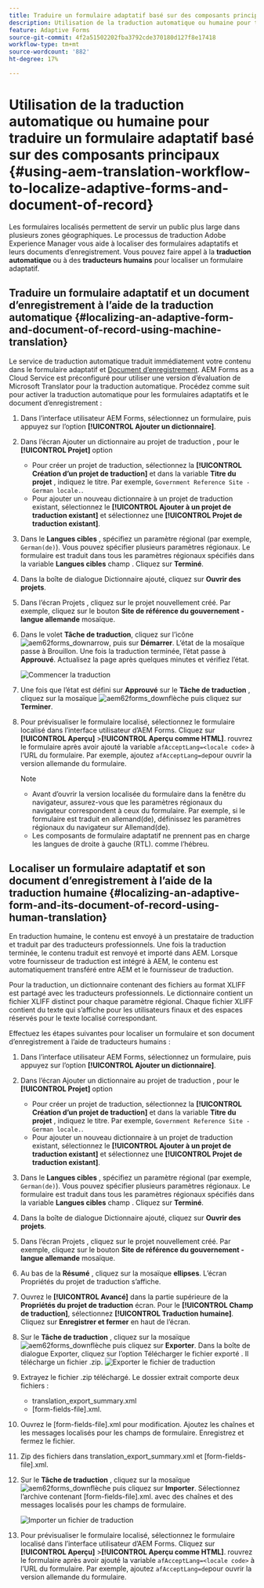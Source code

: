 ```yaml
---
title: Traduire un formulaire adaptatif basé sur des composants principaux
description: Utilisation de la traduction automatique ou humaine pour traduire un formulaire adaptatif basé sur des composants principaux
feature: Adaptive Forms
source-git-commit: 4f2a51502202fba3792cde370180d127f8e17418
workflow-type: tm+mt
source-wordcount: '882'
ht-degree: 17%

---
```


# Utilisation de la traduction automatique ou humaine pour traduire un formulaire adaptatif basé sur des composants principaux {#using-aem-translation-workflow-to-localize-adaptive-forms-and-document-of-record}

Les formulaires localisés permettent de servir un public plus large dans plusieurs zones géographiques. Le processus de traduction Adobe Experience Manager vous aide à localiser des formulaires adaptatifs et leurs documents d’enregistrement. Vous pouvez faire appel à la **traduction automatique** ou à des **traducteurs humains** pour localiser un formulaire adaptatif.

## Traduire un formulaire adaptatif et un document d’enregistrement à l’aide de la traduction automatique {#localizing-an-adaptive-form-and-document-of-record-using-machine-translation}

Le service de traduction automatique traduit immédiatement votre contenu dans le formulaire adaptatif et [Document d’enregistrement](/help/forms/generate-document-of-record-core-components.md). AEM Forms as a Cloud Service est préconfiguré pour utiliser une version d’évaluation de Microsoft Translator pour la traduction automatique. Procédez comme suit pour activer la traduction automatique pour les formulaires adaptatifs et le document d’enregistrement :

1. Dans l’interface utilisateur AEM Forms, sélectionnez un formulaire, puis appuyez sur l’option **[!UICONTROL Ajouter un dictionnaire]**.
1. Dans l’écran Ajouter un dictionnaire au projet de traduction , pour le **[!UICONTROL Projet]** option

   * Pour créer un projet de traduction, sélectionnez la **[!UICONTROL Création d’un projet de traduction]** et dans la variable **Titre du projet** , indiquez le titre. Par exemple, `Government Reference Site - German locale.`.
   * Pour ajouter un nouveau dictionnaire à un projet de traduction existant, sélectionnez le **[!UICONTROL Ajouter à un projet de traduction existant]** et sélectionnez une **[!UICONTROL Projet de traduction existant]**.
1. Dans le **Langues cibles** , spécifiez un paramètre régional (par exemple, `German(de)`). Vous pouvez spécifier plusieurs paramètres régionaux. Le formulaire est traduit dans tous les paramètres régionaux spécifiés dans la variable **Langues cibles** champ . Cliquez sur **Terminé**.
1. Dans la boîte de dialogue Dictionnaire ajouté, cliquez sur **Ouvrir des projets**.
1. Dans l’écran Projets , cliquez sur le projet nouvellement créé. Par exemple, cliquez sur le bouton **Site de référence du gouvernement - langue allemande** mosaïque.
1. Dans le volet **Tâche de traduction**, cliquez sur l’icône ![aem62forms_downarrow](assets/aem62forms_downarrow.png), puis sur **Démarrer**. L’état de la mosaïque passe à Brouillon. Une fois la traduction terminée, l’état passe à **Approuvé**. Actualisez la page après quelques minutes et vérifiez l’état.

   ![Commencer la traduction](/help/forms/assets/adaptive-forms-core-components-start-translation.png)
1. Une fois que l’état est défini sur **Approuvé** sur le **Tâche de traduction** , cliquez sur la mosaïque ![aem62forms_downflèche](assets/aem62forms_downarrow.png) puis cliquez sur **Terminer**.

1. Pour prévisualiser le formulaire localisé, sélectionnez le formulaire localisé dans l’interface utilisateur d’AEM Forms. Cliquez sur **[!UICONTROL Aperçu]** >**[!UICONTROL Aperçu comme HTML]**. rouvrez le formulaire après avoir ajouté la variable `afAcceptLang=<locale code>` à l’URL du formulaire. Par exemple, ajoutez `afAcceptLang=de`pour ouvrir la version allemande du formulaire.


   >[!NOTE]
   >
   >* Avant d’ouvrir la version localisée du formulaire dans la fenêtre du navigateur, assurez-vous que les paramètres régionaux du navigateur correspondent à ceux du formulaire. Par exemple, si le formulaire est traduit en allemand(de), définissez les paramètres régionaux du navigateur sur Allemand(de).
   >* Les composants de formulaire adaptatif ne prennent pas en charge les langues de droite à gauche (RTL). comme l’hébreu.

<!-- 
   Along with the Adaptive form, the auto-generated document of record is also localized.

   For more information on Document of Record settings and configuration, see:

   [Document of Record Template](/help/forms/using/generate-document-of-record-for-non-xfa-based-adaptive-forms.md#p-document-of-record-template-configuration-p)

   [Document of Record settings](/help/forms/using/generate-document-of-record-for-non-xfa-based-adaptive-forms.md#p-document-of-record-settings-p)

1. [Customize the branding information of the document of record](/help/forms/using/generate-document-of-record-for-non-xfa-based-adaptive-forms.md) and ensure that the browser locale is set to the same language to which you have localized the Adaptive Form using machine language. The browser locale helps localize the branding information in the document of record.
1. To view the localized document of record, tap Generate Preview. The document of record PDF is generated and opened in a new tab in your browser.

-->

## Localiser un formulaire adaptatif et son document d’enregistrement à l’aide de la traduction humaine {#localizing-an-adaptive-form-and-its-document-of-record-using-human-translation}

En traduction humaine, le contenu est envoyé à un prestataire de traduction et traduit par des traducteurs professionnels. Une fois la traduction terminée, le contenu traduit est renvoyé et importé dans AEM. Lorsque votre fournisseur de traduction est intégré à AEM, le contenu est automatiquement transféré entre AEM et le fournisseur de traduction.

Pour la traduction, un dictionnaire contenant des fichiers au format XLIFF est partagé avec les traducteurs professionnels. Le dictionnaire contient un fichier XLIFF distinct pour chaque paramètre régional. Chaque fichier XLIFF contient du texte qui s’affiche pour les utilisateurs finaux et des espaces réservés pour le texte localisé correspondant.

Effectuez les étapes suivantes pour localiser un formulaire et son document d’enregistrement à l’aide de traducteurs humains :

1. Dans l’interface utilisateur AEM Forms, sélectionnez un formulaire, puis appuyez sur l’option **[!UICONTROL Ajouter un dictionnaire]**.
1. Dans l’écran Ajouter un dictionnaire au projet de traduction , pour le **[!UICONTROL Projet]** option

   * Pour créer un projet de traduction, sélectionnez la **[!UICONTROL Création d’un projet de traduction]** et dans la variable **Titre du projet** , indiquez le titre. Par exemple, `Government Reference Site - German locale.`.
   * Pour ajouter un nouveau dictionnaire à un projet de traduction existant, sélectionnez le **[!UICONTROL Ajouter à un projet de traduction existant]** et sélectionnez une **[!UICONTROL Projet de traduction existant]**.
1. Dans le **Langues cibles** , spécifiez un paramètre régional (par exemple, `German(de)`). Vous pouvez spécifier plusieurs paramètres régionaux. Le formulaire est traduit dans tous les paramètres régionaux spécifiés dans la variable **Langues cibles** champ . Cliquez sur **Terminé**.
1. Dans la boîte de dialogue Dictionnaire ajouté, cliquez sur **Ouvrir des projets**.
1. Dans l’écran Projets , cliquez sur le projet nouvellement créé. Par exemple, cliquez sur le bouton **Site de référence du gouvernement - langue allemande** mosaïque.
1. Au bas de la **Résumé** , cliquez sur la mosaïque **ellipses**. L’écran Propriétés du projet de traduction s’affiche.
1. Ouvrez le **[!UICONTROL Avancé]** dans la partie supérieure de la **Propriétés du projet de traduction** écran. Pour le **[!UICONTROL Champ de traduction]**, sélectionnez **[!UICONTROL Traduction humaine]**. Cliquez sur **Enregistrer et fermer** en haut de l’écran.
1. Sur le **Tâche de traduction** , cliquez sur la mosaïque ![aem62forms_downflèche](assets/aem62forms_downarrow.png) puis cliquez sur **Exporter**. Dans la boîte de dialogue Exporter, cliquez sur l’option Télécharger le fichier exporté . Il télécharge un fichier .zip.
   ![Exporter le fichier de traduction](/help/forms/assets/adaptive-forms-core-components-start-translation-export.png)
1. Extrayez le fichier .zip téléchargé. Le dossier extrait comporte deux fichiers :
   * translation_export_summary.xml
   * [form-fields-file].xml.
1. Ouvrez le [form-fields-file].xml pour modification. Ajoutez les chaînes et les messages localisés pour les champs de formulaire. Enregistrez et fermez le fichier.
1. Zip des fichiers dans translation_export_summary.xml et [form-fields-file].xml.
1. Sur le **Tâche de traduction** , cliquez sur la mosaïque ![aem62forms_downflèche](assets/aem62forms_downarrow.png) puis cliquez sur **Importer**. Sélectionnez l’archive contenant [form-fields-file].xml. avec des chaînes et des messages localisés pour les champs de formulaire.

   ![Importer un fichier de traduction](/help/forms/assets/adaptive-forms-core-components-start-translation-import.png)

1. Pour prévisualiser le formulaire localisé, sélectionnez le formulaire localisé dans l’interface utilisateur d’AEM Forms. Cliquez sur **[!UICONTROL Aperçu]** >**[!UICONTROL Aperçu comme HTML]**. rouvrez le formulaire après avoir ajouté la variable `afAcceptLang=<locale code>` à l’URL du formulaire. Par exemple, ajoutez `afAcceptLang=de`pour ouvrir la version allemande du formulaire.
